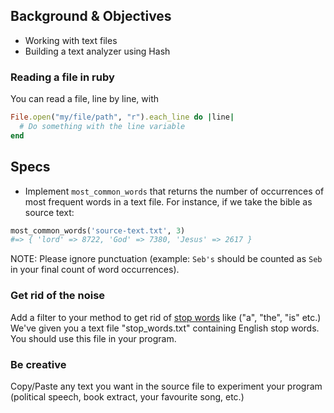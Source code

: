 ## Background & Objectives

- Working with text files
- Building a text analyzer using Hash

### Reading a file in ruby

You can read a file, line by line, with

```ruby
File.open("my/file/path", "r").each_line do |line|
  # Do something with the line variable
end
```

## Specs

- Implement `most_common_words` that returns the number of occurrences of most frequent words in a text file. For instance, if we take the bible as source text:

```ruby
most_common_words('source-text.txt', 3)
#=> { 'lord' => 8722, 'God' => 7380, 'Jesus' => 2617 }
```

NOTE: Please ignore punctuation (example: `Seb's` should be counted as `Seb` in your final count of word occurrences).

### Get rid of the noise

Add a filter to your method to get rid of [stop words](http://en.wikipedia.org/wiki/Stop_words) like ("a", "the", "is" etc.) We've given you a text file "stop_words.txt" containing English stop words. You should use this file in your program.

### Be creative

Copy/Paste any text you want in the source file to experiment your program (political speech, book extract, your favourite song, etc.)
